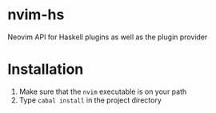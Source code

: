 # nvim-hs

Neovim API for Haskell plugins as well as the plugin provider

# Installation

1. Make sure that the `nvim` executable is on your path
2. Type `cabal install` in the project directory
